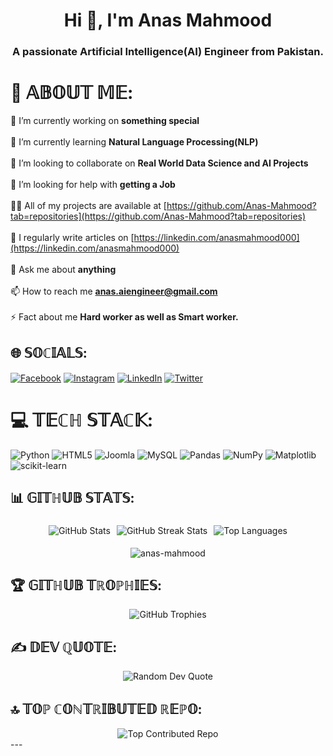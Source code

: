 <h1 align="center">Hi 👋, I'm Anas Mahmood</h1>
<h3 align="center">A passionate Artificial Intelligence(AI) Engineer from Pakistan.</h3>


# 💫 𝔸𝔹𝕆𝕌𝕋 𝕄𝔼:
🔭 I’m currently working on **something special**<br><br>🌱 I’m currently learning **Natural Language Processing(NLP)**<br><br>👯 I’m looking to collaborate on **Real World Data Science and AI Projects**<br><br>🤝 I’m looking for help with **getting a Job**<br><br>👨‍💻 All of my projects are available at [https://github.com/Anas-Mahmood?tab=repositories](https://github.com/Anas-Mahmood?tab=repositories)<br><br>📝 I regularly write articles on [https://linkedin.com/anasmahmood000](https://linkedin.com/anasmahmood000)<br><br>💬 Ask me about **anything**<br><br>📫 How to reach me **anas.aiengineer@gmail.com**<br><br>⚡ Fact about me **Hard worker as well as Smart worker.**

## 🌐 𝕊𝕆ℂ𝕀𝔸𝕃𝕊:
[![Facebook](https://img.shields.io/badge/Facebook-%231877F2.svg?logo=Facebook&logoColor=white)](https://facebook.com/anasmahmood000) [![Instagram](https://img.shields.io/badge/Instagram-%23E4405F.svg?logo=Instagram&logoColor=white)](https://instagram.com/anas.art_works) [![LinkedIn](https://img.shields.io/badge/LinkedIn-%230077B5.svg?logo=linkedin&logoColor=white)](https://linkedin.com/in/anasmahmood000) [![Twitter](https://img.shields.io/badge/Twitter-%231DA1F2.svg?logo=Twitter&logoColor=white)](https://twitter.com/iamanasmahmood) 
# 💻 𝕋𝔼ℂℍ 𝕊𝕋𝔸ℂ𝕂:
![Python](https://img.shields.io/badge/python-3670A0?style=plastic&logo=python&logoColor=ffdd54) ![HTML5](https://img.shields.io/badge/html5-%23E34F26.svg?style=plastic&logo=html5&logoColor=white) ![Joomla](https://img.shields.io/badge/joomla-%235091CD.svg?style=plastic&logo=joomla&logoColor=white) ![MySQL](https://img.shields.io/badge/mysql-%2300000f.svg?style=plastic&logo=mysql&logoColor=white) ![Pandas](https://img.shields.io/badge/pandas-%23150458.svg?style=plastic&logo=pandas&logoColor=white) ![NumPy](https://img.shields.io/badge/numpy-%23013243.svg?style=plastic&logo=numpy&logoColor=white) ![Matplotlib](https://img.shields.io/badge/Matplotlib-%23ffffff.svg?style=plastic&logo=Matplotlib&logoColor=black) ![scikit-learn](https://img.shields.io/badge/scikit--learn-%23F7931E.svg?style=plastic&logo=scikit-learn&logoColor=white)



## 📊 𝔾𝕀𝕋ℍ𝕌𝔹 𝕊𝕋𝔸𝕋𝕊:
<div align="center">
  <div style="display: flex; justify-content: center;">
    <div style="margin: 5px;">
      <img src="https://github-readme-stats.vercel.app/api?username=anas-mahmood&theme=radical&hide_border=false&include_all_commits=true&count_private=true" alt="GitHub Stats" style="max-width: 100%;" />
    </div>
    <div style="margin: 5px;">
      <img src="https://github-readme-streak-stats.herokuapp.com/?user=anas-mahmood&theme=radical&hide_border=false" alt="GitHub Streak Stats" style="max-width: 100%;" />
    </div>
    <div style="margin: 5px;">
      <img src="https://github-readme-stats.vercel.app/api/top-langs/?username=anas-mahmood&theme=radical&hide_border=false&include_all_commits=true&count_private=false&layout=compact" alt="Top Languages" style="max-width: 100%;" />
    </div>
  </div>
</div>


<p align="center"> <img src="https://komarev.com/ghpvc/?username=anas-mahmood&label=Profile%20views&color=0e75b6&style=flat" alt="anas-mahmood" /> </p>


## 🏆 𝔾𝕀𝕋ℍ𝕌𝔹 𝕋ℝ𝕆ℙℍ𝕀𝔼𝕊:
<div align="center">
  <img src="https://github-profile-trophy.vercel.app/?username=anas-mahmood&theme=radical&no-frame=false&no-bg=false&margin-w=4&row=1&column=4&no-confetti=true" alt="GitHub Trophies" />
</div>


## ✍️ 𝔻𝔼𝕍 ℚ𝕌𝕆𝕋𝔼:
<div align="center">
  <img src="https://quotes-github-readme.vercel.app/api?type=vertical&theme=radical" alt="Random Dev Quote" />
</div>

## 🔝 𝕋𝕆ℙ ℂ𝕆ℕ𝕋ℝ𝕀𝔹𝕌𝕋𝔼𝔻 ℝ𝔼ℙ𝕆:
<div align="center">
  <img src="https://github-contributor-stats.vercel.app/api?username=anas-mahmood&limit=5&theme=radical&combine_all_yearly_contributions=true" alt="Top Contributed Repo" />
</div>
---
